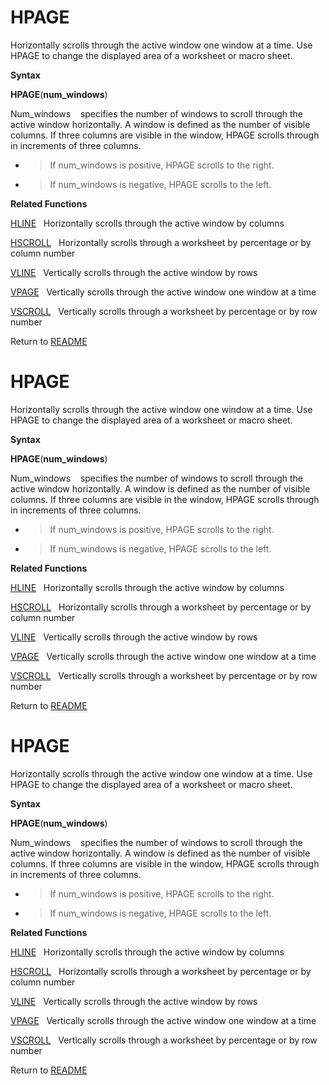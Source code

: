 # HPAGE

Horizontally scrolls through the active window one window at a time. Use
HPAGE to change the displayed area of a worksheet or macro sheet.

**Syntax**

**HPAGE**(**num\_windows**)

Num\_windows&nbsp;&nbsp;&nbsp;&nbsp;specifies the number of windows to
scroll through the active window horizontally. A window is defined as
the number of visible columns. If three columns are visible in the
window, HPAGE scrolls through in increments of three columns.

  - > If num\_windows is positive, HPAGE scrolls to the right.

  - > If num\_windows is negative, HPAGE scrolls to the left.


**Related Functions**

[HLINE](HLINE.md)&nbsp;&nbsp;&nbsp;Horizontally scrolls through the active window by
columns

[HSCROLL](HSCROLL.md)&nbsp;&nbsp;&nbsp;Horizontally scrolls through a worksheet by
percentage or by column number

[VLINE](VLINE.md)&nbsp;&nbsp;&nbsp;Vertically scrolls through the active window by
rows

[VPAGE](VPAGE.md)&nbsp;&nbsp;&nbsp;Vertically scrolls through the active window one
window at a time

[VSCROLL](VSCROLL.md)&nbsp;&nbsp;&nbsp;Vertically scrolls through a worksheet by
percentage or by row number



Return to [README](README.md#H)

# HPAGE

Horizontally scrolls through the active window one window at a time. Use
HPAGE to change the displayed area of a worksheet or macro sheet.

**Syntax**

**HPAGE**(**num\_windows**)

Num\_windows&nbsp;&nbsp;&nbsp;&nbsp;specifies the number of windows to
scroll through the active window horizontally. A window is defined as
the number of visible columns. If three columns are visible in the
window, HPAGE scrolls through in increments of three columns.

  - > If num\_windows is positive, HPAGE scrolls to the right.

  - > If num\_windows is negative, HPAGE scrolls to the left.


**Related Functions**

[HLINE](HLINE.md)&nbsp;&nbsp;&nbsp;Horizontally scrolls through the active window by
columns

[HSCROLL](HSCROLL.md)&nbsp;&nbsp;&nbsp;Horizontally scrolls through a worksheet by
percentage or by column number

[VLINE](VLINE.md)&nbsp;&nbsp;&nbsp;Vertically scrolls through the active window by
rows

[VPAGE](VPAGE.md)&nbsp;&nbsp;&nbsp;Vertically scrolls through the active window one
window at a time

[VSCROLL](VSCROLL.md)&nbsp;&nbsp;&nbsp;Vertically scrolls through a worksheet by
percentage or by row number



Return to [README](README.md#H)

# HPAGE

Horizontally scrolls through the active window one window at a time. Use
HPAGE to change the displayed area of a worksheet or macro sheet.

**Syntax**

**HPAGE**(**num\_windows**)

Num\_windows&nbsp;&nbsp;&nbsp;&nbsp;specifies the number of windows to
scroll through the active window horizontally. A window is defined as
the number of visible columns. If three columns are visible in the
window, HPAGE scrolls through in increments of three columns.

  - > If num\_windows is positive, HPAGE scrolls to the right.

  - > If num\_windows is negative, HPAGE scrolls to the left.


**Related Functions**

[HLINE](HLINE.md)&nbsp;&nbsp;&nbsp;Horizontally scrolls through the active window by
columns

[HSCROLL](HSCROLL.md)&nbsp;&nbsp;&nbsp;Horizontally scrolls through a worksheet by
percentage or by column number

[VLINE](VLINE.md)&nbsp;&nbsp;&nbsp;Vertically scrolls through the active window by
rows

[VPAGE](VPAGE.md)&nbsp;&nbsp;&nbsp;Vertically scrolls through the active window one
window at a time

[VSCROLL](VSCROLL.md)&nbsp;&nbsp;&nbsp;Vertically scrolls through a worksheet by
percentage or by row number



Return to [README](README.md#H)

